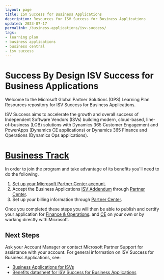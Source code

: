 ```yaml
---
layout: page
title: ISV Success for Business Applications
description: Resources for ISV Success for Business Applications
updated: 2023-07-17
permalink: /business-applications/isv-success/
tags: 
- learning plan
- business applications
- business central
- isv success
---
```


# Success By Design ISV Success for Business Applications

Welcome to the Microsoft Global Partner Solutions (GPS) Learning Plan Resources repository for ISV Success for Business Applications. 

ISV Success aims to accelerate the growth and overall success of Independent Software Vendors (ISVs) building modern, cloud-based, line-of-business (LOB) solutions with Dynamics 365 Customer Engagement and PowerApps (Dynamics CE applications) or Dynamics 365 Finance and Operations (Dynamics Ops applications).

# [Business Track](https://docs.microsoft.com/en-us/azure/marketplace/business-applications-isv-program#set-up-your-microsoft-partner-center-account)

In order to join the program and take advantage of its benefits you'll need to do the following.

1. [Set up your Microsoft Partner Center account](https://docs.microsoft.com/en-us/azure/marketplace/partner-center-portal/create-account).
1. Accept the Business Applications [ISV Addendum](https://aka.ms/bizappsisvaddendum) through [Partner Center](https://partner.microsoft.com/dashboard).
1. Set up your billing information through [Partner Center](https://partner.microsoft.com/dashboard).

Once you completed these steps you will then be able to publish and certify your application for [Finance & Operations](https://docs.microsoft.com/en-us/dynamics365/fin-ops-core/dev-itpro/lcs-solutions/lcs-solutions-app-source).
and [CE](https://docs.microsoft.com/en-us/powerapps/developer/data-platform/publish-app-appsource) on your own or by working directly with Microsoft.

## Next Steps

Ask your Account Manager or contact Microsoft Partner Support for assistance with your account. For general information on ISV Success for Business Applications, see:

- [Business Applications for ISVs](https://partner.microsoft.com/solutions/business-applications/isv-overview)
- [Benefits datasheet for ISV Success for Business Applications](http://aka.ms/bizappsisvbenefits)
